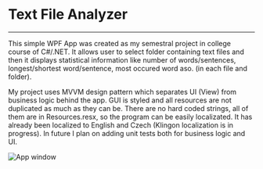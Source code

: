# Text File Analyzer
-----------
This simple WPF App was created as my semestral project in college course of C#/.NET. It allows user to select folder containing text files and then it displays statistical information like number of words/sentences, longest/shortest word/sentence, most occured word aso. (in each file and folder).

My project uses MVVM design pattern which separates UI (View) from business logic behind the app. GUI is styled and all resources are not duplicated as much as they can be. There are no hard coded strings, all of them are in Resources.resx, so the program can be easily localizated. It has already been localized to English and Czech (Klingon localization is in progress). In future I plan on adding unit tests both for business logic and UI.

<img src="https://i.ibb.co/wyvNqQC/textfileanalyzer.png" alt="App window">
